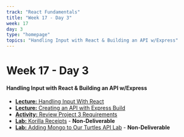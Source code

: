 ```yaml
---
track: "React Fundamentals"
title: "Week 17 - Day 3"
week: 17
day: 3
type: "homepage"
topics: "Handling Input with React & Building an API w/Express"
---
```


# Week 17 - Day 3

#### Handling Input with React & Building an API w/Express

- [**Lecture:** Handling Input With React](/react-fundamentals/week-17/day-3/lecture-materials/handling-input-in-react)
- [**Lecture:** Creating an API with Express Build](/react-fundamentals/week-17/day-3/lecture-materials/creating-an-api-with-express)
- [**Activity:** Review Project 3 Requirements](/unit-projects/unit-three-project-requirements)
- [**Lab:** Korilla Receipts](/react-fundamentals/week-17/day-3/labs/korilla-receipts/) - **Non-Deliverable**
- [**Lab:** Adding Mongo to Our Turtles API Lab](/react-fundamentals/week-17/day-3/labs/adding-mongo-to-our-api) - **Non-Deliverable**
